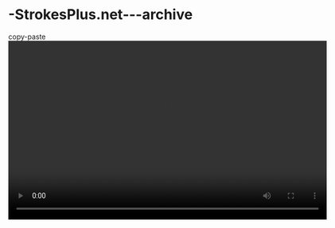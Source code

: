 # -StrokesPlus.net---archive

copy-paste
<video width="640" height="360" controls>
  <source src="https://i.imgur.com/kaBRSma.mp4" type="video/mp4">
  Your browser does not support the video tag.
</video>
